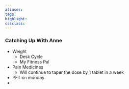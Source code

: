 ```yaml
---
aliases:  
tags:
highlight:  
cssclass:
---
```


### Catching Up With Anne
- Weight
	- Desk Cycle
	- My Fitness Pal
- Pain Medicines
	- Will continue to taper the dose by 1 tablet in a week
- PFT on monday
- 